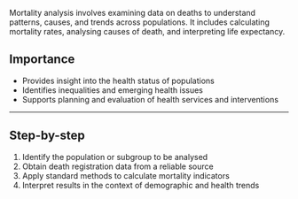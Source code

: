 Mortality analysis involves examining data on deaths to understand patterns, causes, and trends across populations. It includes calculating mortality rates, analysing causes of death, and interpreting life expectancy.

## Importance

- Provides insight into the health status of populations
- Identifies inequalities and emerging health issues
- Supports planning and evaluation of health services and interventions

---

## Step-by-step

1. Identify the population or subgroup to be analysed
2. Obtain death registration data from a reliable source
3. Apply standard methods to calculate mortality indicators
4. Interpret results in the context of demographic and health trends
